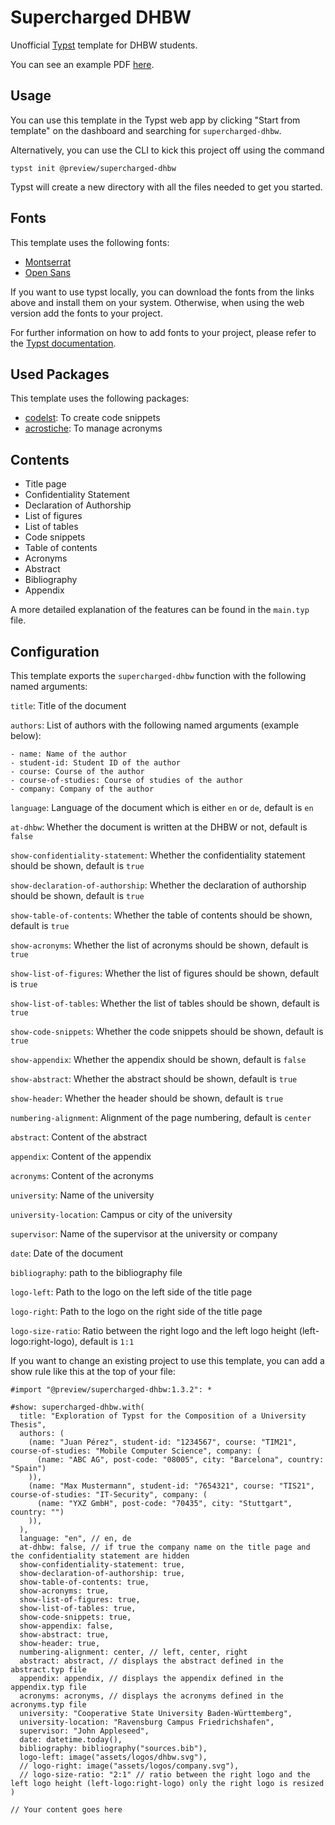 # Supercharged DHBW

Unofficial [Typst](https://typst.app/) template for DHBW students.

You can see an example PDF [here](https://github.com/DannySeidel/typst-dhbw-template/blob/main/example.pdf).

## Usage

You can use this template in the Typst web app by clicking "Start from template" on the dashboard and searching for `supercharged-dhbw`.

Alternatively, you can use the CLI to kick this project off using the command

```shell
typst init @preview/supercharged-dhbw
```

Typst will create a new directory with all the files needed to get you started.

## Fonts

This template uses the following fonts:
- [Montserrat](https://fonts.google.com/specimen/Montserrat)
- [Open Sans](https://fonts.google.com/specimen/Open+Sans)

If you want to use typst locally, you can download the fonts from the links above and install them on your system.
Otherwise, when using the web version add the fonts to your project.

For further information on how to add fonts to your project, please refer to the [Typst documentation](https://typst.app/docs/reference/text/text/#parameters-font).

## Used Packages

This template uses the following packages:

- [codelst](https://typst.app/universe/package/codelst): To create code snippets
- [acrostiche](https://typst.app/universe/package/acrostiche): To manage acronyms


## Contents

- Title page
- Confidentiality Statement
- Declaration of Authorship
- List of figures
- List of tables
- Code snippets
- Table of contents
- Acronyms
- Abstract
- Bibliography
- Appendix

A more detailed explanation of the features can be found in the `main.typ` file.

## Configuration
This template exports the `supercharged-dhbw` function with the following named arguments:

`title`: Title of the document

`authors`: List of authors with the following named arguments (example below):
    
    - name: Name of the author
    - student-id: Student ID of the author
    - course: Course of the author
    - course-of-studies: Course of studies of the author
    - company: Company of the author

`language`: Language of the document which is either `en` or `de`, default is `en`

`at-dhbw`: Whether the document is written at the DHBW or not, default is `false`

`show-confidentiality-statement`: Whether the confidentiality statement should be shown, default is `true`

`show-declaration-of-authorship`: Whether the declaration of authorship should be shown, default is `true`

`show-table-of-contents`: Whether the table of contents should be shown, default is `true`

`show-acronyms`: Whether the list of acronyms should be shown, default 
is `true`

`show-list-of-figures`: Whether the list of figures should be shown, default is `true`

`show-list-of-tables`: Whether the list of tables should be shown, default is `true`

`show-code-snippets`: Whether the code snippets should be shown, default is `true`

`show-appendix`: Whether the appendix should be shown, default is `false`

`show-abstract`: Whether the abstract should be shown, default is `true`

`show-header`: Whether the header should be shown, default is `true`

`numbering-alignment`: Alignment of the page numbering, default is `center`

`abstract`: Content of the abstract

`appendix`: Content of the appendix

`acronyms`: Content of the acronyms

`university`: Name of the university

`university-location`: Campus or city of the university

`supervisor`: Name of the supervisor at the university or company

`date`: Date of the document

`bibliography`: path to the bibliography file

`logo-left`: Path to the logo on the left side of the title page

`logo-right`: Path to the logo on the right side of the title page

`logo-size-ratio`: Ratio between the right logo and the left logo height (left-logo:right-logo), default is `1:1`

If you want to change an existing project to use this template, you can add a show rule like this at the top of your file:

```typst
#import "@preview/supercharged-dhbw:1.3.2": *

#show: supercharged-dhbw.with(
  title: "Exploration of Typst for the Composition of a University Thesis",
  authors: (
    (name: "Juan Pérez", student-id: "1234567", course: "TIM21", course-of-studies: "Mobile Computer Science", company: (
      (name: "ABC AG", post-code: "08005", city: "Barcelona", country: "Spain")
    )),
    (name: "Max Mustermann", student-id: "7654321", course: "TIS21", course-of-studies: "IT-Security", company: (
      (name: "YXZ GmbH", post-code: "70435", city: "Stuttgart", country: "")
    )),
  ),
  language: "en", // en, de
  at-dhbw: false, // if true the company name on the title page and the confidentiality statement are hidden
  show-confidentiality-statement: true,
  show-declaration-of-authorship: true,
  show-table-of-contents: true,
  show-acronyms: true,
  show-list-of-figures: true,
  show-list-of-tables: true,
  show-code-snippets: true,
  show-appendix: false,
  show-abstract: true,
  show-header: true,
  numbering-alignment: center, // left, center, right
  abstract: abstract, // displays the abstract defined in the abstract.typ file
  appendix: appendix, // displays the appendix defined in the appendix.typ file
  acronyms: acronyms, // displays the acronyms defined in the acronyms.typ file
  university: "Cooperative State University Baden-Württemberg",
  university-location: "Ravensburg Campus Friedrichshafen",
  supervisor: "John Appleseed",
  date: datetime.today(),
  bibliography: bibliography("sources.bib"),
  logo-left: image("assets/logos/dhbw.svg"),
  // logo-right: image("assets/logos/company.svg"),
  // logo-size-ratio: "2:1" // ratio between the right logo and the left logo height (left-logo:right-logo) only the right logo is resized
)

// Your content goes here
```